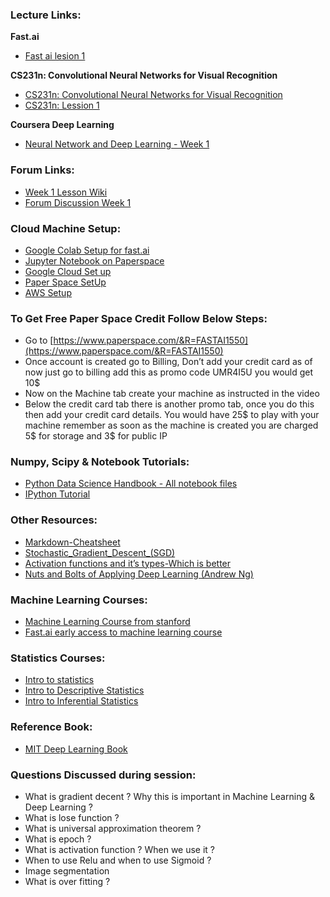 ### Lecture Links:
**Fast.ai**
- [Fast ai lesion 1](http://course.fast.ai/lessons/lesson1.html)

**CS231n: Convolutional Neural Networks for Visual Recognition**
- [CS231n: Convolutional Neural Networks for Visual Recognition](http://cs231n.github.io/transfer-learning/)
- [CS231n: Lession 1](https://www.youtube.com/watch?v=vT1JzLTH4G4&list=PLC1qU-LWwrF64f4QKQT-Vg5Wr4qEE1Zxk)

**Coursera Deep Learning**
- [Neural Network and Deep Learning - Week 1](https://www.youtube.com/watch?v=7PiK4wtfvbA&list=PLBAGcD3siRDguyYYzhVwZ3tLvOyyG5k6K)

### Forum Links:
- [Week 1 Lesson Wiki](http://wiki.fast.ai/index.php/Lesson_1)
- [Forum Discussion Week 1](http://forums.fast.ai/t/lesson-1-discussion/96)

### Cloud Machine Setup:
- [Google Colab Setup for fast.ai](https://towardsdatascience.com/fast-ai-lesson-1-on-google-colab-free-gpu-d2af89f53604)
- [Jupyter Notebook on Paperspace](https://by-the-water.github.io/posts/2017/05/16/setting-up-a-jupyter-notebook-server-on-paperspace.html)
- [Google Cloud Set up](https://medium.com/@jamsawamsa/running-a-google-cloud-gpu-for-fast-ai-for-free-5f89c707bae6)
- [Paper Space SetUp](https://github.com/reshamas/fastai_deeplearn_part1/blob/master/tools/paperspace.md)
- [AWS Setup](https://github.com/fastai/courses/blob/master/setup/aws-alias.sh)

### To Get Free Paper Space Credit Follow Below Steps:
- Go to [https://www.paperspace.com/&R=FASTAI1550](https://www.paperspace.com/&R=FASTAI1550)
- Once account is created go to Billing, Don’t add your credit card as of now just go to billing add this as promo code UMR4I5U you would get 10$
- Now on the Machine tab create your machine as instructed in the video
- Below the credit card tab there is another promo tab, once you do this then add your credit card details. You would have 25$ to play with your machine remember as soon as the machine is created you are charged 5$ for storage and 3$ for public IP


### Numpy, Scipy & Notebook Tutorials:
- [Python Data Science Handbook - All notebook files](https://github.com/jakevdp/PythonDataScienceHandbook)
- [IPython Tutorial](http://cs231n.github.io/ipython-tutorial/)

### Other Resources:
- [Markdown-Cheatsheet](https://github.com/adam-p/markdown-here/wiki/Markdown-Cheatsheet)
- [Stochastic_Gradient_Descent_(SGD)](http://wiki.fast.ai/index.php/Stochastic_Gradient_Descent_(SGD))
- [Activation functions and it’s types-Which is better](https://towardsdatascience.com/activation-functions-and-its-types-which-is-better-a9a5310cc8f)
- [Nuts and Bolts of Applying Deep Learning (Andrew Ng)](https://www.youtube.com/watch?v=F1ka6a13S9I)

### Machine Learning Courses:
- [Machine Learning Course from stanford](https://www.youtube.com/watch?v=UzxYlbK2c7E&list=PLFC36A799B7FFD0CF)
- [Fast.ai early access to machine learning course](http://forums.fast.ai/t/another-treat-early-access-to-intro-to-machine-learning-videos/6826?source_topic_id=9285)

### Statistics Courses:
- [Intro to statistics](https://www.udacity.com/course/intro-to-statistics--st101)
- [Intro to Descriptive Statistics](https://www.udacity.com/course/intro-to-descriptive-statistics--ud827)
- [Intro to Inferential Statistics](https://in.udacity.com/course/intro-to-inferential-statistics--ud201)

### Reference Book:
- [MIT Deep Learning Book](https://github.com/janishar/mit-deep-learning-book-pdf/tree/master/complete-book-pdf)

### Questions Discussed during session:
- What is gradient decent ? Why this is important in Machine Learning & Deep Learning ?
- What is lose function ?
- What is universal approximation theorem ?
- What is epoch ?
- What is activation function ? When we use it ? 
- When to use Relu and when to use Sigmoid ?
- Image segmentation
- What is over fitting ?
